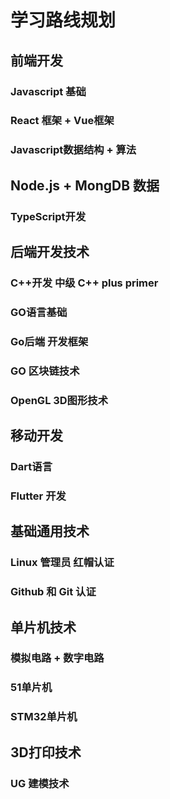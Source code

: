 # 学习路线规划

## 前端开发

### Javascript 基础

### React 框架 + Vue框架

### Javascript数据结构 + 算法

## Node.js + MongDB 数据

### TypeScript开发



## 后端开发技术

### C++开发 中级 C++ plus primer

### GO语言基础

### Go后端 开发框架

### GO 区块链技术

### OpenGL 3D图形技术



## 移动开发

### Dart语言

### Flutter 开发



## 基础通用技术

### Linux 管理员 红帽认证

### Github 和 Git 认证



## 单片机技术

### 模拟电路 + 数字电路

### 51单片机

### STM32单片机



## 3D打印技术

### UG 建模技术